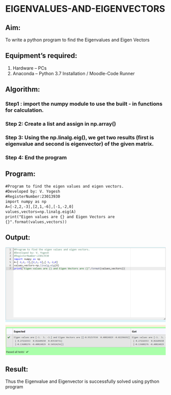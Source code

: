 # EIGENVALUES-AND-EIGENVECTORS
## Aim:
To write a python program to find the Eigenvalues and Eigen Vectors
## Equipment’s required:
1. 	Hardware – PCs
2. 	Anaconda – Python 3.7 Installation / Moodle-Code Runner
## Algorithm:
### Step1 : import the numpy module to use the built - in functions for calculation.
### Step 2: Create a list and assign in np.array()
### Step 3: Using the np.linalg.eig(),  we get two results (first is eigenvalue and second is eigenvector) of the given matrix.
### Step 4: End the program

## Program:
```
#Program to find the eigen values and eigen vectors.
#Developed by: V. Yogesh
#RegisterNumber:23013930
import numpy as np
A=[-2,2,-3],[2,1,-6],[-1,-2,0]
values,vectors=np.linalg.eig(A)
print("Eigen values are {} and Eigen Vectors are {}".format(values,vectors))
```
## Output:
![output](/Screenshot%202023-12-15%20224851.png)
## Result:
Thus the Eigenvalue and Eigenvector is successfully solved using python program
